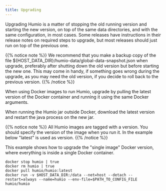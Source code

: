 ```yaml
---
title: Upgrading
---
```



Upgrading Humio is a matter of stopping the old running version and
starting the new version, on top of the same data directories, and
with the same configuration, in most cases. Some releases have
instructions in their release notes on required steps to upgrade, but
most releases should just run on top of the previous one.

{{% notice note %}}
We recommend that you make a backup copy of the file ${HOST_DATA_DIR}/humio-data/global-data-snapshot.json when upgrade, preferably after shutting down the old version but before starting the new one. This may come in handy, if something goes wrong during the upgrade, as you may need the old version, if you decide to roll back to the previous version.
{{% /notice %}}

When using Docker images to run Humio, upgrade by pulling the latest
version of the Docker container and running it using the same Docker
arguments.

When running the Humio jar outside Docker, download the latest version and restart the java process on the new jar.


{{% notice note %}}
All Humio images are tagged with a version. You should specify the version
of the image when you run it. In the example below "latest" is used as version.
{{% /notice %}}

This example shows how to upgrade the "single image" Docker version,
where everything is inside a single Docker container.

```shell
docker stop humio | true
docker rm humio | true
docker pull humio/humio:latest
docker run -v $HOST_DATA_DIR:/data --net=host --detach --restart=always --name=humio --env-file=$PATH_TO_CONFIG_FILE humio/humio
```
